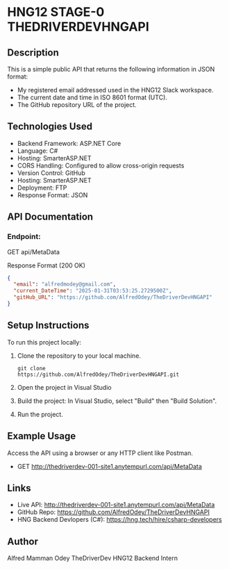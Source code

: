 ﻿# HNG12 STAGE-0 THEDRIVERDEVHNGAPI

## Description

This is a simple public API that returns the following information in JSON format:

* My registered email addressed used in the HNG12 Slack workspace.
* The current date and time in ISO 8601 format (UTC).
* The GitHub repository URL of the project.

## Technologies Used

* Backend Framework: ASP.NET Core
* Language: C#
* Hosting: SmarterASP.NET
* CORS Handling: Configured to allow cross-origin requests
* Version Control: GitHub
* Hosting: SmarterASP.NET
* Deployment: FTP
* Response Format: JSON

## API Documentation

### Endpoint:

GET
api/MetaData

Response Format (200 OK)
```json
{
  "email": "alfredmodey@gmail.com",
  "current_DateTime": "2025-01-31T03:53:25.2729500Z",
  "gitHub_URL": "https://github.com/AlfredOdey/TheDriverDevHNGAPI"
}

```

## Setup Instructions

To run this project locally:

1. Clone the repository to your local machine.

	```terminal
	git clone
	https://github.com/AlfredOdey/TheDriverDevHNGAPI.git
	```
2. Open the project in Visual Studio

3. Build the project:
	In Visual Studio, select "Build" then "Build Solution".

4. Run the project.

## Example Usage

Access the API using a browser or any HTTP client like Postman.

* GET
	http://thedriverdev-001-site1.anytempurl.com/api/MetaData
	

## Links

* Live API: http://thedriverdev-001-site1.anytempurl.com/api/MetaData
* GitHub Repo: https://github.com/AlfredOdey/TheDriverDevHNGAPI
* HNG Backend Devlopers (C#): https://hng.tech/hire/csharp-developers

## Author

Alfred Mamman Odey
TheDriverDev
HNG12 Backend Intern